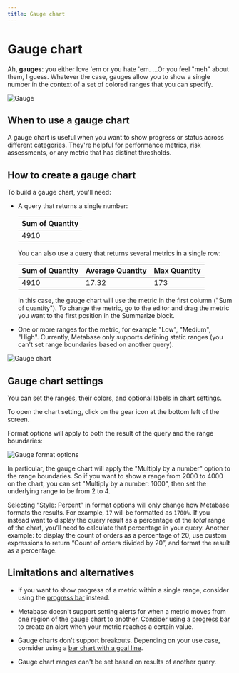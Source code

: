 ```yaml
---
title: Gauge chart
---
```


# Gauge chart

Ah, **gauges**: you either love 'em or you hate 'em. …Or you feel "meh" about them, I guess. Whatever the case, gauges allow you to show a single number in the context of a set of colored ranges that you can specify.

![Gauge](../../images/gauge.png)

## When to use a gauge chart

A gauge chart is useful when you want to show progress or status across different categories.
They're helpful for performance metrics, risk assessments, or any metric that has distinct thresholds.

## How to create a gauge chart

To build a gauge chart, you'll need:

- A query that returns a single number:

  | Sum of Quantity |
  | --------------- |
  | 4910            |

  You can also use a query that returns several metrics in a single row:

  | Sum of Quantity | Average Quantity | Max Quantity |
  | --------------- | ---------------- | ------------ |
  | 4910            | 17.32            | 173          |

  In this case, the gauge chart will use the metric in the first column ("Sum of quantity"). To change the metric, go to the editor and drag the metric you want to the first position in the Summarize block.

- One or more ranges for the metric, for example "Low", "Medium", "High". Currently, Metabase only supports defining static ranges (you can't set range boundaries based on another query).

![Gauge chart](../../images/gauge-labeled.png)

## Gauge chart settings

You can set the ranges, their colors, and optional labels in chart settings.

To open the chart setting, click on the gear icon at the bottom left of the screen.

Format options will apply to both the result of the query and the range boundaries:

![Gauge format options](../../images/gauge-format.png)

In particular, the gauge chart will apply the "Multiply by a number" option to the range boundaries. So if you want to show a range from 2000 to 4000 on the chart, you can set "Multiply by a number: 1000", then set the underlying range to be from 2 to 4.

Selecting “Style: Percent” in format options will only change how Metabase formats the results. For example, `17` will be formatted as `1700%`. If you instead want to display the query result as a percentage of the _total_ range of the chart, you’ll need to calculate that percentage in your query. Another example: to display the count of orders as a percentage of 20, use custom expressions to return “Count of orders divided by 20”, and format the result as a percentage.

## Limitations and alternatives

- If you want to show progress of a metric within a single range, consider using the [progress bar](./progress-bar.md) instead.

- Metabase doesn't support setting alerts for when a metric moves from one region of the gauge chart to another. Consider using a [progress bar](./progress-bar.md) to create an alert when your metric reaches a certain value.

- Gauge charts don't support breakouts. Depending on your use case, consider using a [bar chart with a goal line](./line-bar-and-area-charts.md#goal-lines).

- Gauge chart ranges can't be set based on results of another query.
